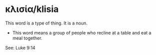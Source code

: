 # κλισία/klisia
This word is a type of thing. It is a noun.

* This word means a group of people who recline at a table and eat a meal together.

See: Luke 9:14
